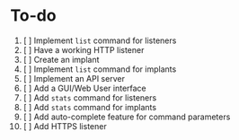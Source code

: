 # To-do

1. [ ] Implement `list` command for listeners
1. [ ] Have a working HTTP listener
1. [ ] Create an implant
1. [ ] Implement `list` command for implants
1. [ ] Implement an API server
1. [ ] Add a GUI/Web User interface
1. [ ] Add `stats` command for listeners
1. [ ] Add `stats` command for implants
1. [ ] Add auto-complete feature for command parameters
1. [ ] Add HTTPS listener